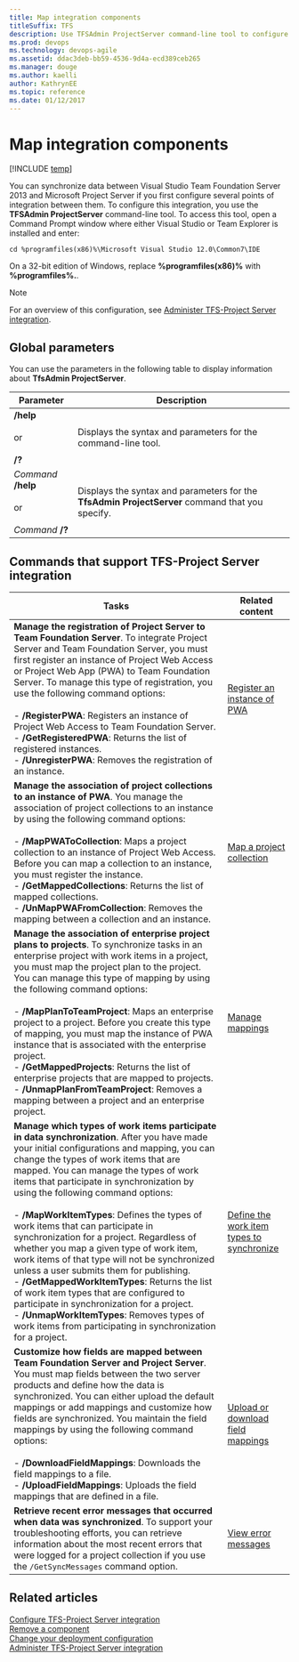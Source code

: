 ```yaml
---
title: Map integration components
titleSuffix: TFS 
description: Use TFSAdmin ProjectServer command-line tool to configure integration between Team Foundation Server & Project Server
ms.prod: devops
ms.technology: devops-agile
ms.assetid: ddac3deb-bb59-4536-9d4a-ecd389ceb265
ms.manager: douge
ms.author: kaelli
author: KathrynEE
ms.topic: reference
ms.date: 01/12/2017
---
```


# Map integration components

[!INCLUDE [temp](../../_shared/tfs-ps-sync-header.md)]

You can synchronize data between Visual Studio Team Foundation Server 2013 and Microsoft Project Server if you first configure several points of integration between them. To configure this integration, you use the **TFSAdmin ProjectServer** command-line tool. To access this tool, open a Command Prompt window where either Visual Studio or Team Explorer is installed and enter:  
  
```  
cd %programfiles(x86)%\Microsoft Visual Studio 12.0\Common7\IDE  
```  
  
 On a 32-bit edition of Windows, replace **%programfiles(x86)%** with **%programfiles%.**.  
  
> [!NOTE]
>  For an overview of this configuration, see [Administer TFS-Project Server integration](administrate-integration-tfs-project-server.md).  
  
## Global parameters  
 You can use the parameters in the following table to display information about **TfsAdmin ProjectServer**.  
  
|Parameter|Description|  
|---------------|-----------------|  
|**/help**<br /><br /> or<br /><br /> **/?**|Displays the syntax and parameters for the command-line tool.|  
|*Command* **/help**<br /><br /> or<br /><br /> *Command* **/?**|Displays the syntax and parameters for the **TfsAdmin ProjectServer** command that you specify.|  
  
## Commands that support TFS-Project Server integration  
  
|Tasks|Related content|  
|-----------|---------------------|  
|**Manage the registration of Project Server to Team Foundation Server**. To integrate Project Server and Team Foundation Server, you must first register an instance of Project Web Access or Project Web App (PWA) to Team Foundation Server. To manage this type of registration, you use the following command options:<br /><br /> -   **/RegisterPWA**: Registers an instance of Project Web Access to Team Foundation Server.<br />-   **/GetRegisteredPWA**: Returns the list of registered instances.<br />-   **/UnregisterPWA**: Removes the registration of an instance.|[Register an instance of PWA](register-pwa.md)|  
|**Manage the association of project collections to an instance of PWA**. You manage the association of project collections to an instance by using the following command options:<br /><br /> -   **/MapPWAToCollection**: Maps a project collection to an instance of Project Web Access. Before you can map a collection to an instance, you must register the instance.<br />-   **/GetMappedCollections**: Returns the list of mapped collections.<br />-   **/UnMapPWAFromCollection**: Removes the mapping between a collection and an instance.|[Map a project collection](map-team-project-collection-to-pwa.md)|  
|**Manage the association of enterprise project plans to projects**. To synchronize tasks in an enterprise project with work items in a project, you must map the project plan to the project. You can manage this type of mapping by using the following command options:<br /><br /> -   **/MapPlanToTeamProject**: Maps an enterprise project to a project. Before you create this type of mapping, you must map the instance of PWA instance that is associated with the enterprise project.<br />-   **/GetMappedProjects**: Returns the list of enterprise projects that are mapped to projects.<br />-   **/UnmapPlanFromTeamProject**: Removes a mapping between a project and an enterprise project.|[Manage mappings](manage-mappings-enterprise-project-team-project.md)|  
|**Manage which types of work items participate in data synchronization**. After you have made your initial configurations and mapping, you can change the types of work items that are mapped. You can manage the types of work items that participate in synchronization by using the following command options:<br /><br /> -   **/MapWorkItemTypes**: Defines the types of work items that can participate in synchronization for a project. Regardless of whether you map a given type of work item, work items of that type will not be synchronized unless a user submits them for publishing.<br />-   **/GetMappedWorkItemTypes**: Returns the list of work item types that are configured to participate in synchronization for a project.<br />-   **/UnmapWorkItemTypes**: Removes types of work items from participating in synchronization for a project.|[Define the work item types to synchronize](define-work-item-types-available-synchronization.md)|  
|**Customize how fields are mapped between Team Foundation Server and Project Server**. You must map fields between the two server products and define how the data is synchronized. You can either upload the default mappings or add mappings and customize how fields are synchronized. You maintain the field mappings by using the following command options:<br /><br /> -   **/DownloadFieldMappings**: Downloads the field mappings to a file.<br />-   **/UploadFieldMappings**: Uploads the field mappings that are defined in a file.|[Upload or download field mappings](manage-field-mappings.md)|  
|**Retrieve recent error messages that occurred when data was synchronized**. To support your troubleshooting efforts, you can retrieve information about the most recent errors that were logged for a project collection if you use the `/GetSyncMessages` command option.|[View error messages](view-synch-error-messages.md)|  
  
## Related articles  
 [Configure TFS-Project Server integration](configure-tfs-project-server-integration.md)   
 [Remove a component](remove-component-from-synchronization.md)   
 [Change your deployment configuration](change-deployment-configuration.md)   
 [Administer TFS-Project Server integration](administrate-integration-tfs-project-server.md)